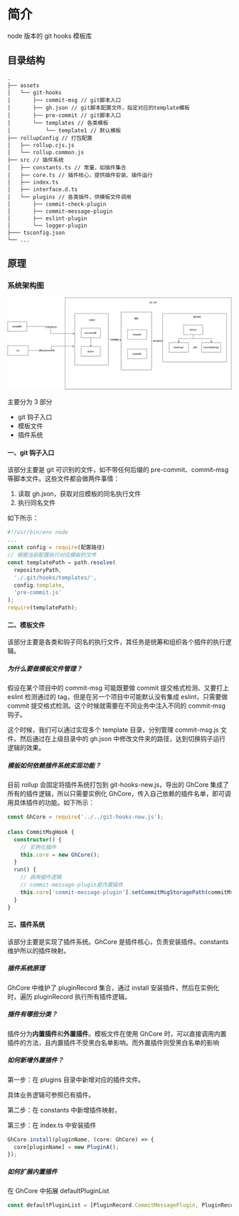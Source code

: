 # 简介

node 版本的 git hooks 模板库

## 目录结构

```shell
.
├── assets
│   └── git-hooks
│       ├── commit-msg // git脚本入口
│       ├── gh.json // git脚本配置文件，指定对应的template模板
│       ├── pre-commit // git脚本入口
│       └── templates // 各类模板
│           └── template1 // 默认模板
├── rollupConfig // 打包配置
│   ├── rollup.cjs.js
│   └── rollup.common.js
├── src // 插件系统
│   ├── constants.ts // 常量，如插件集合
│   ├── core.ts // 插件核心，提供插件安装、插件运行
│   ├── index.ts
│   ├── interface.d.ts
│   └── plugins // 各类插件，供模板文件调用
│       ├── commit-check-plugin
│       ├── commit-message-plugin
│       ├── eslint-plugin
│       └── logger-plugin
├─── tsconfig.json
└── ...
```

## 原理

### 系统架构图

![img1](./assets/images/git工具uml图.png)

主要分为 3 部分

- git 钩子入口
- 模板文件
- 插件系统

#### 一、git 钩子入口

该部分主要是 git 可识别的文件，如不带任何后缀的 pre-commit、commit-msg 等脚本文件。这些文件都会做两件事情：

1. 读取 gh.json，获取对应模板的同名执行文件
2. 执行同名文件

如下所示：

```js
#!/usr/bin/env node
...
const config = require(配置路径)
// 根据当前配置执行对应模板的文件
const templatePath = path.resolve(
  repositoryPath,
  './.git/hooks/templates/',
  config.template,
  'pre-commit.js'
);
require(templatePath);
```

#### 二、模板文件

该部分主要是各类和钩子同名的执行文件，其任务是统筹和组织各个插件的执行逻辑。

##### 为什么要做模板文件管理？

假设在某个项目中的 commit-msg 可能既要做 commit 提交格式检测、又要打上 eslint 检测通过的 tag，但是在另一个项目中可能默认没有集成 eslint，只需要做 commit 提交格式检测。这个时候就需要在不同业务中注入不同的 commit-msg 钩子。

这个时候，我们可以通过实现多个 template 目录，分别管理 commit-msg.js 文件。然后通过在上级目录中的 gh.json 中修改文件夹的路径，达到切换钩子运行逻辑的效果。

##### 模板如何依赖插件系统实现功能？

目前 rollup 会固定将插件系统打包到 git-hooks-new.js，导出的 GhCore 集成了所有的插件逻辑，所以只需要实例化 GhCore，传入自己依赖的插件名单，即可调用具体插件的功能。如下所示：

```ts
const GhCore = require('../../git-hooks-new.js');

class CommitMsgHook {
  constructor() {
    // 实例化插件
    this.core = new GhCore();
  }
  run() {
    // 调用插件逻辑
    // commit-message-plugin是内置插件
    this.core['commit-message-plugin'].setCommitMsgStoragePath(commitMsgStoragePath);
  }
}
```

#### 三、插件系统

该部分主要是实现了插件系统。GhCore 是插件核心，负责安装插件。constants 维护所以的插件映射。

##### 插件系统原理

GhCore 中维护了 pluginRecord 集合，通过 install 安装插件，然后在实例化时，遍历 pluginRecord 执行所有插件逻辑。

##### 插件有哪些分类？

插件分为**内置插件**和**外置插件**。模板文件在使用 GhCore 时，可以直接调用内置插件的方法，且内置插件不受黑白名单影响。而外置插件则受黑白名单的影响

##### 如何新增外置插件？

第一步：在 plugins 目录中新增对应的插件文件。

具体业务逻辑可参照已有插件。

第二步：在 constants 中新增插件映射，

第三步：在 index.ts 中安装插件

```ts
GhCore.install(pluginName, (core: GhCore) => {
  core[pluginName] = new PluginA();
});
```

##### 如何扩展内置插件

在 GhCore 中拓展 defaultPluginList

```ts
const defaultPluginList = [PluginRecord.CommitMessagePlugin, PluginRecord.LoggerPlugin];
```
